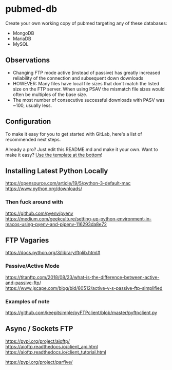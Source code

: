 # pubmed-db

Create your own working copy of pubmed targeting any of these databases:

- MongoDB
- MariaDB
- MySQL

## Observations
- Changing FTP mode active (instead of passive) has greatly increased reliability of the connection and subsequent down downloads
- HOWEVER: Many files have local file sizes that don't match the listed size on the FTP server. When using PSAV the mismatch file sizes would often be multiples of the base size.
- The most number of consecutive successful downloads with PASV was ~100, usually less.

## Configuration

To make it easy for you to get started with GitLab, here's a list of recommended next steps.

Already a pro? Just edit this README.md and make it your own. Want to make it easy? [Use the template at the bottom](#editing-this-readme)!

## Installing Latest Python Locally

https://opensource.com/article/19/5/python-3-default-mac  
https://www.python.org/downloads/   

### Then fuck around with
https://github.com/pyenv/pyenv  
https://medium.com/geekculture/setting-up-python-environment-in-macos-using-pyenv-and-pipenv-116293da8e72
 
## FTP Vagaries
https://docs.python.org/3/library/ftplib.html#   

### Passive/Active Mode
https://titanftp.com/2018/08/23/what-is-the-difference-between-active-and-passive-ftp/   
https://www.jscape.com/blog/bid/80512/active-v-s-passive-ftp-simplified   

### Examples of note
https://github.com/keepitsimple/pyFTPclient/blob/master/pyftpclient.py   

## Async / Sockets FTP
https://pypi.org/project/aioftp/   
https://aioftp.readthedocs.io/client_api.html   
https://aioftp.readthedocs.io/client_tutorial.html   

https://pypi.org/project/parfive/   